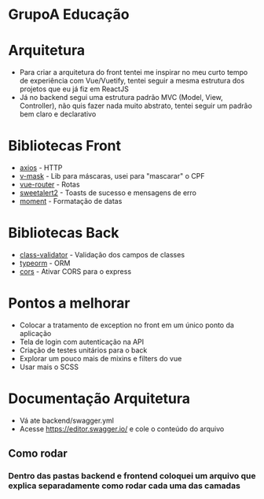 # GrupoA Educação
# Arquitetura
- Para criar a arquitetura do front tentei me inspirar no meu curto tempo de experiência com Vue/Vuetify, tentei seguir a mesma estrutura dos projetos que eu já fiz em ReactJS
- Já no backend segui uma estrutura padrão MVC (Model, View, Controller), não quis fazer nada muito abstrato, tentei seguir um padrão bem claro e declarativo

# Bibliotecas Front
- [axios](https://github.com/axios/axios) - HTTP
- [v-mask](https://www.npmjs.com/package/v-mask) - Lib para máscaras, usei para "mascarar" o CPF
- [vue-router](https://router.vuejs.org/) - Rotas
- [sweetalert2](https://sweetalert2.github.io/) - Toasts de sucesso e mensagens de erro
- [moment](https://momentjs.com/) - Formatação de datas

# Bibliotecas Back
- [class-validator](https://github.com/typestack/class-validator) - Validação dos campos de classes
- [typeorm](https://typeorm.io/) - ORM
- [cors](https://www.npmjs.com/package/cors) - Ativar CORS para o express

# Pontos a melhorar
 - Colocar a tratamento de exception no front em um único ponto da aplicação
 - Tela de login com autenticação na API
 - Criação de testes unitários para o back
 - Explorar um pouco mais de mixins e filters do vue
 - Usar mais o SCSS

# Documentação Arquitetura
- Vá ate backend/swagger.yml
- Acesse https://editor.swagger.io/ e cole o conteúdo do arquivo


## Como rodar
### Dentro das pastas backend e frontend coloquei um arquivo que explica separadamente como rodar cada uma das camadas